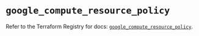 # `google_compute_resource_policy`

Refer to the Terraform Registry for docs: [`google_compute_resource_policy`](https://registry.terraform.io/providers/hashicorp/google/5.22.0/docs/resources/compute_resource_policy).
